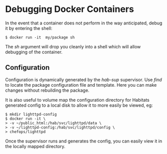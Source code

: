 # Debugging Docker Containers

In the event that a container does not perform in the way anticipated, debug it by entering the shell:

```
$ docker run -it  my/package sh
```
 
The _sh_ argument will drop you cleanly into a shell which will allow debugging of the container.

## Configuration 

Configuration is dynamically generated by the _hab-sup_ supervisor.  Use _find_ to locate the package configuration
file and template.  Here you can make changes without rebuilding the package.

It is also useful to volume map the configuration directory for Habitats generated config to a local disk to allow
it to more easily be viewed, eg:

```
$ mkdir lighttpd-config
$ docker run -it \
> -v ~/public_html:/hab/svc/lighttpd/data \
> -v ~/lighttpd-config:/hab/svc/lighttpd/config \
> chefops/lighttpd
```

Once the supervisor runs and generates the config, you can easily view it in the locally mapped directory.





